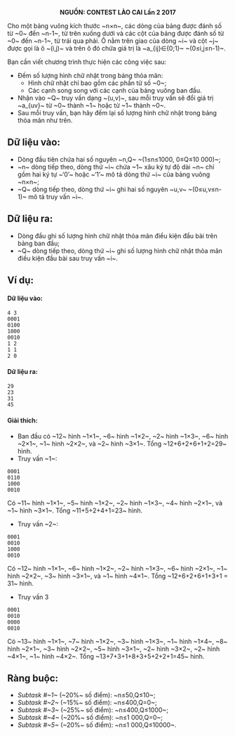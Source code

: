 **<center>NGUỒN: CONTEST LÀO CAI Lần 2 2017</center>**

Cho một bảng vuông kích thước ~n×n~, các dòng của bảng được đánh số từ ~0~ đến ~n-1~, từ trên xuống dưới và các cột của bảng được đánh số từ ~0~ đến ~n-1~, từ trái qua phải. Ô nằm trên giao của dòng ~i~ và cột ~j~ được gọi là ô ~(i,j)~ và trên ô đó chứa giá trị là ~a_{ij}∈\{0;1\}~ ~(0≤i,j≤n-1)~.

Bạn cần viết chương trình thực hiện các công việc sau:
- Đếm số lượng hình chữ nhật trong bảng thỏa mãn:
	- Hình chữ nhật chỉ bao gồm các phần tử số ~0~;
	- Các cạnh song song với các cạnh của bảng vuông ban đầu.
- Nhận vào ~Q~ truy vấn dạng ~(u,v)~, sau mỗi truy vấn sẽ đổi giá trị ~a_{uv}~ từ ~0~ thành ~1~ hoặc từ ~1~ thành ~0~. 
- Sau mỗi truy vấn, bạn hãy đếm lại số lượng hình chữ nhật trong bảng thỏa mãn như trên.

## Dữ liệu vào:
- Dòng đầu tiên chứa hai số nguyên ~n,Q~ ~(1≤n≤1000, 0≤Q≤10 000)~;
- ~n~ dòng tiếp theo, dòng thứ ~i~ chứa ~1~ xâu ký tự độ dài ~n~ chỉ gồm hai ký tự ~‘0’~ hoặc ~‘1’~ mô tả dòng thứ ~i~ của bảng vuông ~n×n~;
- ~Q~ dòng tiếp theo, dòng thứ ~i~ ghi hai số nguyên ~u,v~ ~(0≤u,v≤n-1)~ mô tả truy vấn ~i~.

## Dữ liệu ra:
- Dòng đầu ghi số lượng hình chữ nhật thỏa mãn điều kiện đầu bài trên bảng ban đầu;
- ~Q~ dòng tiếp theo, dòng thứ ~i~ ghi số lượng hình chữ nhật thỏa mãn điều kiện đầu bài sau truy vấn ~i~.

## Ví dụ:
#### Dữ liệu vào:
```
4 3
0001
0100
1000
0010
1 2
1 1
2 0
```

#### Dữ liệu ra:
```
29
23
31
45
```

#### Giải thích:
- Ban đầu có ~12~ hình ~1×1~, ~6~ hình ~1×2~, ~2~ hình ~1×3~, ~6~ hình ~2×1~, ~1~ hình ~2×2~, và ~2~ hình ~3×1~.  Tổng ~12+6+2+6+1+2=29~ hình.
- Truy vấn ~1~:
```
0001
0110
1000
0010
```

Có ~11~ hình ~1×1~, ~5~ hình ~1×2~, ~2~ hình ~1×3~, ~4~ hình ~2×1~, và ~1~ hình ~3×1~. Tổng ~11+5+2+4+1=23~ hình.

- Truy vấn ~2~:
```
0001
0010
1000
0010
```

Có ~12~ hình ~1×1~, ~6~ hình ~1×2~, ~2~ hình ~1×3~, ~6~ hình ~2×1~, ~1~ hình ~2×2~, ~3~ hình ~3×1~, và ~1~ hình ~4×1~. Tổng ~12+6+2+6+1+3+1 = 31~ hình.

- Truy vấn 3
```
0001
0010
0000
0010
```

Có ~13~ hình ~1×1~, ~7~ hình ~1×2~, ~3~ hình ~1×3~, ~1~ hình ~1×4~, ~8~ hình ~2×1~, ~3~ hình ~2×2~, ~5~ hình ~3×1~, ~2~ hình ~3×2~, ~2~ hình ~4×1~, ~1~ hình ~4×2~. Tổng ~13+7+3+1+8+3+5+2+2+1=45~ hình.

## Ràng buộc:
- *Subtask #~1~* (~20\%~ số điểm): ~n≤50,Q≤10~;
- *Subtask #~2~* (~15\%~ số điểm): ~n≤400,Q=0~;
- *Subtask #~3~* (~25\%~ số điểm): ~n≤400,Q≤1000~;
- *Subtask #~4~* (~20\%~ số điểm): ~n≤1 000,Q=0~;
- *Subtask #~5~* (~20\%~ số điểm): ~n≤1 000,Q≤10000~.